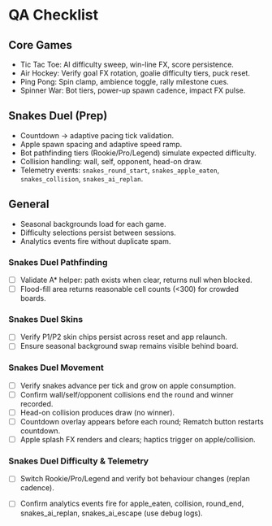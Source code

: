 ﻿# QA Checklist

## Core Games
- Tic Tac Toe: AI difficulty sweep, win-line FX, score persistence.
- Air Hockey: Verify goal FX rotation, goalie difficulty tiers, puck reset.
- Ping Pong: Spin clamp, ambience toggle, rally milestone cues.
- Spinner War: Bot tiers, power-up spawn cadence, impact FX pulse.

## Snakes Duel (Prep)
- Countdown → adaptive pacing tick validation.
- Apple spawn spacing and adaptive speed ramp.
- Bot pathfinding tiers (Rookie/Pro/Legend) simulate expected difficulty.
- Collision handling: wall, self, opponent, head-on draw.
- Telemetry events: `snakes_round_start`, `snakes_apple_eaten`, `snakes_collision`, `snakes_ai_replan`.

## General
- Seasonal backgrounds load for each game.
- Difficulty selections persist between sessions.
- Analytics events fire without duplicate spam.

### Snakes Duel Pathfinding
- [ ] Validate A* helper: path exists when clear, returns null when blocked.
- [ ] Flood-fill area returns reasonable cell counts (<300) for crowded boards.

### Snakes Duel Skins
- [ ] Verify P1/P2 skin chips persist across reset and app relaunch.
- [ ] Ensure seasonal background swap remains visible behind board.

### Snakes Duel Movement
- [ ] Verify snakes advance per tick and grow on apple consumption.
- [ ] Confirm wall/self/opponent collisions end the round and winner recorded.
- [ ] Head-on collision produces draw (no winner).
- [ ] Countdown overlay appears before each round; Rematch button restarts countdown.
- [ ] Apple splash FX renders and clears; haptics trigger on apple/collision.

### Snakes Duel Difficulty & Telemetry
- [ ] Switch Rookie/Pro/Legend and verify bot behaviour changes (replan cadence).
- [ ] Confirm analytics events fire for apple_eaten, collision, round_end, snakes_ai_replan, snakes_ai_escape (use debug logs).

